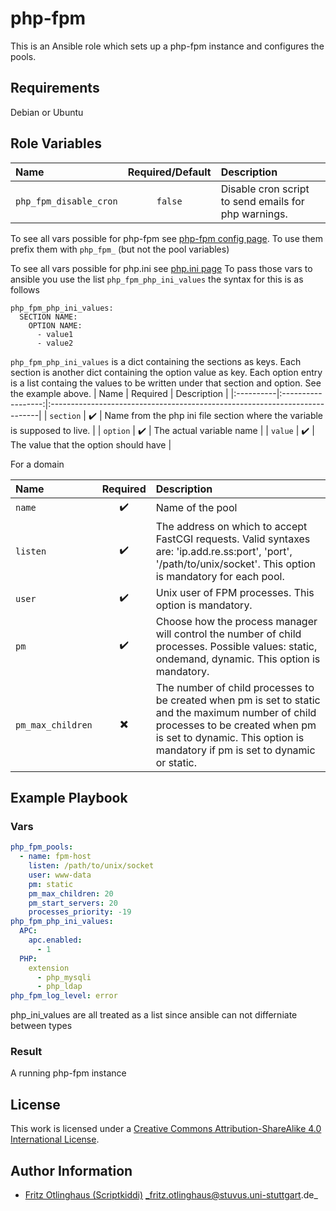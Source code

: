 # php-fpm

This is an Ansible role which sets up a php-fpm instance and configures the pools.


## Requirements

Debian or Ubuntu

## Role Variables

| Name                   | Required/Default | Description                                          |
|:-----------------------|:----------------:|:-----------------------------------------------------|
| `php_fpm_disable_cron` | `false`          | Disable cron script to send emails for php warnings. |

To see all vars possible for php-fpm see 
[php-fpm config page](https://secure.php.net/manual/en/install.fpm.configuration.php). To use them prefix them with `php_fpm_` (but not the pool variables)


To see all vars possible for php.ini see
[php.ini page](https://secure.php.net/manual/de/ini.list.php)
To pass those vars to ansible you use the list
`php_fpm_php_ini_values` the syntax for this is as follows
```
php_fpm_php_ini_values:
  SECTION NAME:
    OPTION NAME:
      - value1
      - value2
```
`php_fpm_php_ini_values` is a dict containing the sections as keys. Each section is another dict containing the option value as key. Each option entry is a list containg the values to be written under that section and option. See the example above.
| Name      | Required           | Description                                                                |
|:----------|:------------------:|:---------------------------------------------------------------------------|
| `section` | :heavy_check_mark: | Name from the php ini file section where the variable is supposed to live. |
| `option`  | :heavy_check_mark: | The actual variable name                                                   |
| `value`   | :heavy_check_mark: | The value that the option should have                                      |

For a domain

| Name              |         Required         | Description                                                                                                                                                                                                         |
|:------------------|:------------------------:|:--------------------------------------------------------------------------------------------------------------------------------------------------------------------------------------------------------------------|
| `name`            |    :heavy_check_mark:    | Name of the pool                                                                                                                                                                                                    |
| `listen`          |    :heavy_check_mark:    | The address on which to accept FastCGI requests. Valid syntaxes are: 'ip.add.re.ss:port', 'port', '/path/to/unix/socket'. This option is mandatory for each pool.                                                   |
| `user`            |    :heavy_check_mark:    | Unix user of FPM processes. This option is mandatory.                                                                                                                                                               |
| `pm`              |    :heavy_check_mark:    | Choose how the process manager will control the number of child processes. Possible values: static, ondemand, dynamic. This option is mandatory.                                                                    |
| `pm_max_children` | :heavy_multiplication_x: | The number of child processes to be created when pm is set to static and the maximum number of child processes to be created when pm is set to dynamic. This option is mandatory if pm is set to dynamic or static. |





## Example Playbook

### Vars

```yml
php_fpm_pools:
  - name: fpm-host
    listen: /path/to/unix/socket
    user: www-data
    pm: static
    pm_max_children: 20
    pm_start_servers: 20
    processes_priority: -19
php_fpm_php_ini_values:
  APC:
    apc.enabled:
      - 1
  PHP:
    extension
      - php_mysqli
      - php_ldap
php_fpm_log_level: error
```

php_ini_values are all treated as a list since ansible can not differniate between types
### Result

A running php-fpm instance


## License

This work is licensed under a [Creative Commons Attribution-ShareAlike 4.0 International License](http://creativecommons.org/licenses/by-sa/4.0/).


## Author Information

 * [Fritz Otlinghaus (Scriptkiddi)](https://github.com/Scriptkiddi) _fritz.otlinghaus@stuvus.uni-stuttgart.de_
